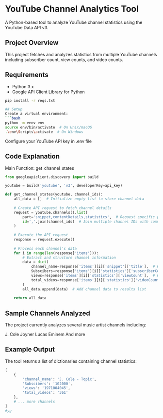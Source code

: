 # YouTube Channel Analytics Tool

A Python-based tool to analyze YouTube channel statistics using the YouTube Data API v3.

## Project Overview
This project fetches and analyzes statistics from multiple YouTube channels including subscriber count, view counts, and video counts.

## Requirements
- Python 3.x
- Google API Client Library for Python
```bash
pip install -r reqs.txt

## Setup
Create a virtual environment:
```bash
python -m venv env
source env/bin/activate  # On Unix/macOS
.\env\Scripts\activate  # On Windows
```
Configure your YouTube API key in .env file

## Code Explanation
Main Function: get_channel_states

```python
from googleapiclient.discovery import build

youtube = build('youtube', 'v3', developerKey=api_key)

def get_channel_states(youtube, channel_ids):
    all_data = []  # Initialize empty list to store channel data
    
    # Create API request to fetch channel details
    request = youtube.channels().list(
        part='snippet,contentDetails,statistics',  # Request specific parts of channel data
        id=','.join(channel_ids)  # Join multiple channel IDs with commas
    )
    
    # Execute the API request
    response = request.execute()
    
    # Process each channel's data
    for i in range(len(response['items'])):
        # Extract and structure channel information
        data = dict(
            channel_name=response['items'][i]['snippet']['title'],  # Get channel name
            Subscibers=response['items'][i]['statistics']['subscriberCount'],  # Get subscriber count
            views=response['items'][i]['statistics']['viewCount'],  # Get total view count
            total_videos=response['items'][i]['statistics']['videoCount']  # Get total videos count
        )
        all_data.append(data)  # Add channel data to results list
    
    return all_data
```

## Sample Channels Analyzed
The project currently analyzes several music artist channels including:

J. Cole
Joyner Lucas
Eminem
And more

## Example Output
The tool returns a list of dictionaries containing channel statistics:
```python
[
    {
        'channel_name': 'J. Cole - Topic',
        'Subscibers': '102000',
        'views': '1971004045',
        'total_videos': '361'
    },
    # ... more channels
]
#yg
```

